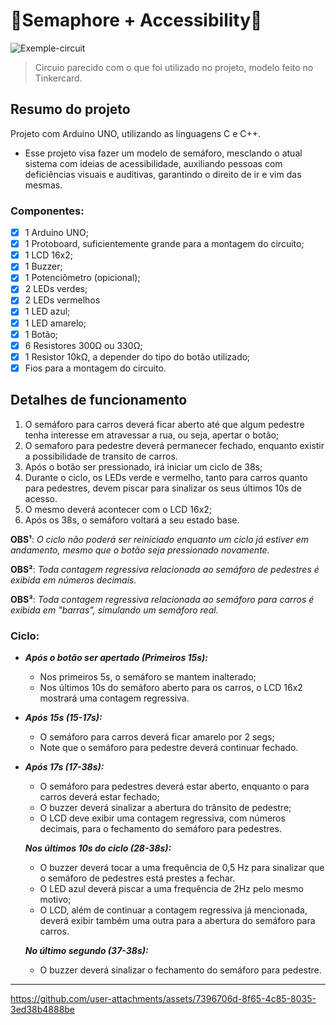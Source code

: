 # 🚦Semaphore + Accessibility🚦

![Exemple-circuit](https://github.com/user-attachments/assets/63262d62-951e-4416-9e38-bbca50f7e2c0)

> Circuio parecido com o que foi utilizado no projeto, modelo feito no Tinkercard.
## Resumo do projeto

Projeto com Arduino UNO, utilizando as linguagens C e C++. 
 - Esse projeto visa fazer um modelo de semáforo, mesclando o atual sistema com ideias de acessibilidade, auxiliando pessoas com deficiências visuais e auditivas, garantindo o direito de ir e vim das mesmas.

### Componentes: 

 - [x] 1 Arduino UNO;
 - [x] 1 Protoboard, suficientemente grande para a montagem do circuito;
 - [x] 1 LCD 16x2;
 - [x] 1 Buzzer;
 - [x] 1 Potenciômetro (opicional);
 - [x] 2 LEDs verdes;
 - [x] 2 LEDs vermelhos
 - [x] 1 LED azul;
 - [x] 1 LED amarelo;
 - [x] 1 Botão;
 - [x] 6 Resistores 300Ω ou 330Ω;
 - [x] 1 Resistor 10kΩ, a depender do tipo do botão utilizado;
 - [x] Fios para a montagem do circuito. 

## Detalhes de funcionamento

1. O semáforo para carros deverá ficar aberto até que algum pedestre tenha interesse em atravessar a rua, ou seja, apertar o botão;
2. O semaforo para pedestre deverá permanecer fechado, enquanto existir a possibilidade de transito de carros.
3. Após o botão ser pressionado, irá iniciar um ciclo de 38s;
4. Durante o ciclo, os LEDs verde e vermelho, tanto para carros quanto para pedestres, devem piscar para sinalizar os seus últimos 10s de acesso.
5. O mesmo deverá acontecer com o LCD 16x2;
6. Após os 38s, o semáforo voltará a seu estado base.

**OBS¹**: _O ciclo não poderá ser reiniciado enquanto um ciclo já estiver em andamento, mesmo que o botão seja pressionado novamente._

**OBS²**: _Toda contagem regressiva relacionada ao semáforo de pedestres é exibida em números decimais._

**OBS³**: _Toda contagem regressiva relacionada ao semáforo para carros é exibida em "barras", simulando um semáforo real._

### Ciclo:

- ***Após o botão ser apertado (Primeiros 15s):***
  
  - Nos primeiros 5s, o semáforo se mantem inalterado;
  - Nos últimos 10s do semáforo aberto para os carros, o LCD 16x2 mostrará uma contagem regressiva.

- ***Após 15s (15-17s):***
  
  - O semáforo para carros deverá ficar amarelo por 2 segs;
  - Note que o semáforo para pedestre deverá continuar fechado.
 
- ***Após 17s (17-38s):***
  
  - O semáforo para pedestres deverá estar aberto, enquanto o para carros deverá estar fechado;
  - O buzzer deverá sinalizar a abertura do trânsito de pedestre;
  - O LCD deve exibir uma contagem regressiva, com números decimais, para o fechamento do semáforo para pedestres.

  ***Nos últimos 10s do ciclo (28-38s):***
  
  - O buzzer deverá tocar a uma frequência de 0,5 Hz para sinalizar que o semáforo de pedestres está prestes a fechar.
  - O LED azul deverá piscar a uma frequência de 2Hz pelo mesmo motivo;
  - O LCD, além de continuar a contagem regressiva já mencionada, deverá exibir também uma outra para a abertura do semáforo para carros.
 
  ***No último segundo (37-38s):***

  - O buzzer deverá sinalizar o fechamento do semáforo para pedestre.
 
---

https://github.com/user-attachments/assets/7396706d-8f65-4c85-8035-3ed38b4888be
